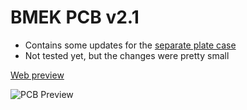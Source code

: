 # BMEK PCB v2.1

- Contains some updates for the [separate plate case](https://github.com/Bemeier/bmek/blob/master/cases/highprofile_plate/)
- Not tested yet, but the changes were pretty small

[Web preview](https://a360.co/2XrYdaG)

![PCB Preview](https://i.imgur.com/oHBP1vh.png)
